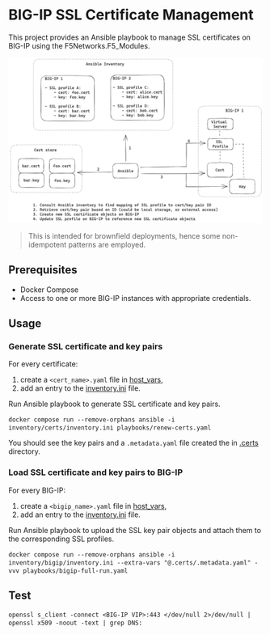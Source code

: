 # BIG-IP SSL Certificate Management

This project provides an Ansible playbook to manage SSL certificates on BIG-IP using the F5Networks.F5_Modules.

![](./docs/images/image.png)

> This is intended for brownfield deployments, hence some non-idempotent patterns are employed.

## Prerequisites

- Docker Compose
- Access to one or more BIG-IP instances with appropriate credentials.

## Usage

### Generate SSL certificate and key pairs

For every certificate:
1. create a `<cert_name>.yaml` file in [host_vars](./inventory/certs/host_vars/),
1. add an entry to the [inventory.ini](./inventory/certs/inventory.ini) file.

Run Ansible playbook to generate SSL certificate and key pairs.
```
docker compose run --remove-orphans ansible -i inventory/certs/inventory.ini playbooks/renew-certs.yaml
```

You should see the key pairs and a `.metadata.yaml` file created the in [.certs](./.certs) directory.

### Load SSL certificate and key pairs to BIG-IP

For every BIG-IP:
1. create a `<bigip_name>.yaml` file in [host_vars](./inventory/bigip/host_vars/),
1. add an entry to the [inventory.ini](./inventory/bigip/inventory.ini) file.

Run Ansible playbook to upload the SSL key pair objects and attach them to the corresponding SSL profiles.
```
docker compose run --remove-orphans ansible -i inventory/bigip/inventory.ini --extra-vars "@.certs/.metadata.yaml" -vvv playbooks/bigip-full-run.yaml
```

## Test

```
openssl s_client -connect <BIG-IP VIP>:443 </dev/null 2>/dev/null | openssl x509 -noout -text | grep DNS:
```
